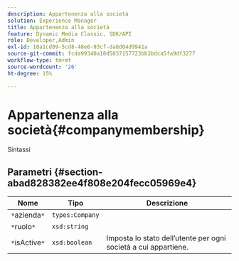 ```yaml
---
description: Appartenenza alla società
solution: Experience Manager
title: Appartenenza alla società
feature: Dynamic Media Classic, SDK/API
role: Developer,Admin
exl-id: 10a1cd09-5cd8-48e6-93cf-da8d04d9941a
source-git-commit: fcda99340a18d5037157723bb3bdca5fa9df3277
workflow-type: tm+mt
source-wordcount: '26'
ht-degree: 15%

---
```


# Appartenenza alla società{#companymembership}

Sintassi

## Parametri {#section-abad828382ee4f808e204fecc05969e4}

| Nome | Tipo | Descrizione |
|---|---|---|
| `*`azienda`*` | `types:Company` |  |
| `*`ruolo`*` | `xsd:string` |  |
| `*`isActive`*` | `xsd:boolean` | Imposta lo stato dell’utente per ogni società a cui appartiene. |
